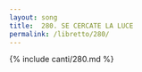 ```yaml
---
layout: song
title:  280. SE CERCATE LA LUCE
permalink: /libretto/280/
---
```

{% include canti/280.md %}   